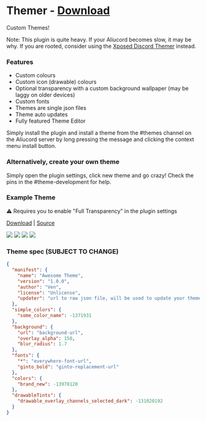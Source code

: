 # Themer - [Download](https://github.com/Vendicated/AliucordPlugins/blob/builds/Themer.zip?raw=true)

Custom Themes!

Note: This plugin is quite heavy. If your Aliucord becomes slow, it may be why. If you are rooted, consider using
the [Xposed Discord Themer](https://github.com/Aliucord/DiscordThemer) instead.

### Features
- Custom colours
- Custom icon (drawable) colours
- Optional transparency with a custom background wallpaper (may be laggy on older devices)
- Custom fonts
- Themes are single json files
- Theme auto updates
- Fully featured Theme Editor

Simply install the plugin and install a theme from the #themes channel on the Aliucord server by long pressing the message and clicking the context menu install button.

### Alternatively, create your own theme

Simply open the plugin settings, click new theme and go crazy! Check the pins in the #theme-development for help.

### Example Theme

⚠️ Requires you to enable "Full Transparency" in the plugin settings

[Download](https://cdn.discordapp.com/attachments/852332951542956052/887844412745482310/Firefly.json) | [Source](https://raw.githubusercontent.com/Vendicated/AliucordPlugins/main/Themer/Firefly.json)

![](https://cdn.discordapp.com/attachments/852332951542956052/887844097367359528/Screenshot_20210916-010358.png)
![](https://cdn.discordapp.com/attachments/852332951542956052/887844110860431450/Screenshot_20210916-010234.png)
![](https://cdn.discordapp.com/attachments/852332951542956052/887844126178021426/Screenshot_20210916-010151.png)
![](https://cdn.discordapp.com/attachments/852332951542956052/887844139780161536/Screenshot_20210916-010204.png)

### Theme spec (SUBJECT TO CHANGE)
```json
{
  "manifest": {
    "name": "Awesome Theme",
    "version": "1.0.0",
    "author": "Ven",
    "license": "Unlicense",
    "updater": "url to raw json file, will be used to update your theme"
  },
  "simple_colors": {
    "some_color_name": -1371931
  },
  "background": {
    "url": "background-url",
    "overlay_alpha": 150,
    "blur_radius": 1.7
  },
  "fonts": {
    "*": "everywhere-font-url",
    "ginto_bold": "ginto-replacement-url"
  },
  "colors": {
    "brand_new": -13978120
  },
  "drawableTints": {
    "drawable_overlay_channels_selected_dark": -131020192
  }
}
```

